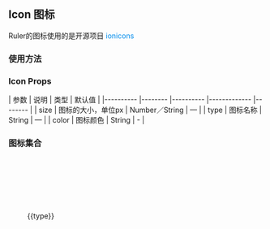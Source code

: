 <script> 
 let type = 
 ` <RuIcon type="heart" size="30px"></RuIcon>
  <RuIcon type="heart-broken" size="30px"></RuIcon>
  <RuIcon type="social-github" size="30px"></RuIcon>
  <RuIcon type="social-twitter" color="#2d8cf0" size="30px"></RuIcon>`
  const iconList = require('@/icon.json')
  export default {
    data() {
      return {
        icons: iconList,
        type: type
      }
    }
  }
</script>

## Icon 图标

Ruler的图标使用的是开源项目[<RuIcon type="ionic"></RuIcon> ionicons](http://ionicons.com/)

### 使用方法
<coding title="图标" class="icon-examples" note="使用Icon组件，只要指定图标对应的type属性即可，同时可设置color和size属性控制图标的颜色及大小" lang="html" :code="type">
  <RuIcon type="heart" size="30px"></RuIcon>
  <RuIcon type="heart-broken" size="30px"></RuIcon>
  <RuIcon type="social-github" size="30px"></RuIcon>
  <RuIcon type="social-twitter" color="#2d8cf0" size="30px"></RuIcon>
</coding>

### Icon Props

| 参数      | 说明    | 类型      | 默认值   |
|---------- |-------- |---------- |-------------  |-------- |
| size     | 图标的大小，单位px   | Number／String  |    —     |
| type     | 图标名称   | String    |     —    |
| color     | 图标颜色   |   String   |    -    |

### 图标集合
<ul class="icon-list">
  <li v-for="type in icons" :key="type">
    <div>
      <RuIcon :type="type" :size="'32px'"></RuIcon>
    </div>
    <p>
      <span class="icon-type">{{type}}</span>
    </p>
  </li>
</ul>

<style lang="scss" scoped>
a {
  text-decoration: none;
  &:active,
  &:link,
  &:visited {
    color: #008cec;
    i {
      color: #008cec;
    }
  }
  &:hover {
    color: #5cadff;
    i {
      color: #5cadff;
    }
  }
}
ul {
  display: flex;
  flex-wrap: wrap;
  margin-top: 50px;
  list-style: none;
  li {
    width: 16.6%;
    height: 100px;
    > div {
      height: 60px;
      line-height: 60px;
      text-align: center;
    }
    > p {
      height: 40px;
      text-align: center;
    }
  }
}
.icon-examples {
  [class^="ru-icon-"] {
    display: inline-block;
    margin: 0 20px;
  }
}
</style>